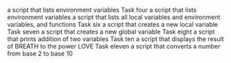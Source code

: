 a script that lists environment variables
Task four a script that lists environment variables
a script that lists all local variables and environment variables, and functions
Task six a script that creates a new local variable
Task seven a script that creates a new global variable
Task eight a script that prints addition of two variables
Task ten a script that displays the result of BREATH to the power LOVE
Task eleven a script that converts a number from base 2 to base 10
